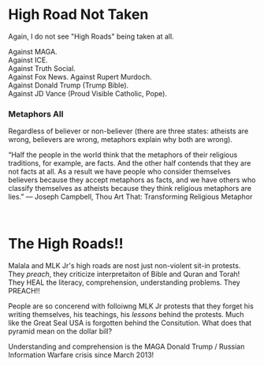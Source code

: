 # High Road Not Taken

Again, I do not see "High Roads" being taken at all.

Against MAGA.   
Against ICE.   
Against Truth Social.    
Against Fox News. Against Rupert Murdoch.   
Against Donald Trump (Trump Bible).  
Against JD Vance (Proud Visible Catholic, Pope).  


### Metaphors All

Regardless of believer or non-believer (there are three states: atheists are wrong, believers are wrong, metaphors explain why both are wrong). 

“Half the people in the world think that the metaphors of their religious traditions, for example, are facts. And the other half contends that they are not facts at all. As a result we have people who consider themselves believers because they accept metaphors as facts, and we have others who classify themselves as atheists because they think religious metaphors are lies.” ― Joseph Campbell, Thou Art That: Transforming Religious Metaphor


&nbsp;

# The High Roads!!

Malala and MLK Jr's high roads are nost just non-violent sit-in protests. They *preach*, they criticize interpretaiton of Bible and Quran and Torah! They HEAL the literacy, comprehension, understanding problems. They PREACH!!

People are so concerend with folloiwng MLK Jr protests that they forget his writing themselves, his teachings, his *lessons* behind the protests. Much like the Great Seal USA is forgotten behind the Consitution. What does that pyramid mean on the dollar bill?

Understanding and comprehension is the MAGA Donald Trump / Russian Information Warfare crisis since March 2013!

